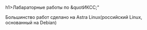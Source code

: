 h1>Лабараторные работы по &quotИКСС;&quot;</h1>
<p>Большинство работ сделано на Astra Linux(российский Linux, основанный на Debian)</p>
<p></p>
